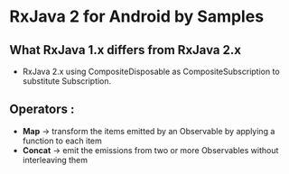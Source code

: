 # RxJava 2 for Android by Samples
## What RxJava 1.x differs from RxJava 2.x
+ RxJava 2.x using CompositeDisposable as CompositeSubscription to substitute Subscription.

## Operators :
+ **Map** -> transform the items emitted by an Observable by applying a function to
  each item
+ **Concat** -> emit the emissions from two or more Observables without
  interleaving them
